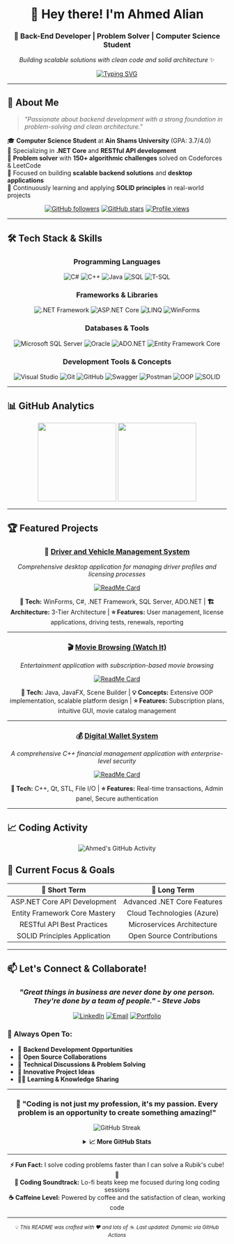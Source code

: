 # <div align="center">👋 Hey there! I'm Ahmed Alian</div>

<div align="center">
  
### 🚀 Back-End Developer | Problem Solver | Computer Science Student

*Building scalable solutions with clean code and solid architecture* ✨

[![Typing SVG](https://readme-typing-svg.herokuapp.com?font=Fira+Code&size=22&duration=3000&pause=1000&color=00D9FF&center=true&vCenter=true&width=600&lines=Backend+Developer+%7C+.NET+Core+Specialist;Building+RESTful+APIs;150%2B+Problems+Solved;Always+Learning%2C+Always+Growing)](https://git.io/typing-svg)

</div>

---

## 🌟 About Me

> *"Passionate about backend development with a strong foundation in problem-solving and clean architecture."*

🎓 **Computer Science Student** at **Ain Shams University** (GPA: 3.7/4.0)  
💼 Specializing in **.NET Core** and **RESTful API development**  
🧠 **Problem solver** with **150+ algorithmic challenges** solved on Codeforces & LeetCode  
🎯 Focused on building **scalable backend solutions** and **desktop applications**  
🌱 Continuously learning and applying **SOLID principles** in real-world projects

<div align="center">

[![GitHub followers](https://img.shields.io/github/followers/ahmedalian7?style=social)](https://github.com/ahmedalian7)
[![GitHub stars](https://img.shields.io/github/stars/ahmedalian7?style=social)](https://github.com/ahmedalian7)
[![Profile views](https://komarev.com/ghpvc/?username=ahmedalian7&color=blueviolet&style=flat-square&label=Profile+Views)](https://github.com/ahmedalian7)

</div>

---

## 🛠️ Tech Stack & Skills

<div align="center">

### **Programming Languages**
![C#](https://img.shields.io/badge/C%23-239120?style=for-the-badge&logo=c-sharp&logoColor=white)
![C++](https://img.shields.io/badge/C++-00599C?style=for-the-badge&logo=cplusplus&logoColor=white)
![Java](https://img.shields.io/badge/Java-007396?style=for-the-badge&logo=java&logoColor=white)
![SQL](https://img.shields.io/badge/SQL-4479A1?style=for-the-badge&logo=sql&logoColor=white)
![T-SQL](https://img.shields.io/badge/T--SQL-4479A1?style=for-the-badge&logo=microsoft-sql-server&logoColor=white)

### **Frameworks & Libraries**
![.NET Framework](https://img.shields.io/badge/.NET%20Framework-512BD4?style=for-the-badge&logo=dotnet&logoColor=white)
![ASP.NET Core](https://img.shields.io/badge/ASP.NET%20Core-512BD4?style=for-the-badge&logo=dotnet&logoColor=white)
![LINQ](https://img.shields.io/badge/LINQ-512BD4?style=for-the-badge&logo=dotnet&logoColor=white)
![WinForms](https://img.shields.io/badge/WinForms-512BD4?style=for-the-badge&logo=dotnet&logoColor=white)

### **Databases & Tools**
![Microsoft SQL Server](https://img.shields.io/badge/SQL%20Server-CC2927?style=for-the-badge&logo=microsoft-sql-server&logoColor=white)
![Oracle](https://img.shields.io/badge/Oracle-F80000?style=for-the-badge&logo=oracle&logoColor=white)
![ADO.NET](https://img.shields.io/badge/ADO.NET-512BD4?style=for-the-badge&logo=dotnet&logoColor=white)
![Entity Framework Core](https://img.shields.io/badge/EF%20Core-512BD4?style=for-the-badge&logo=dotnet&logoColor=white)

### **Development Tools & Concepts**
![Visual Studio](https://img.shields.io/badge/Visual%20Studio-5C2D91?style=for-the-badge&logo=visual-studio&logoColor=white)
![Git](https://img.shields.io/badge/Git-F05032?style=for-the-badge&logo=git&logoColor=white)
![GitHub](https://img.shields.io/badge/GitHub-181717?style=for-the-badge&logo=github&logoColor=white)
![Swagger](https://img.shields.io/badge/Swagger-85EA2D?style=for-the-badge&logo=swagger&logoColor=black)
![Postman](https://img.shields.io/badge/Postman-FF6C37?style=for-the-badge&logo=postman&logoColor=white)
![OOP](https://img.shields.io/badge/OOP-FF6B6B?style=for-the-badge&logoColor=white)
![SOLID](https://img.shields.io/badge/SOLID-4ECDC4?style=for-the-badge&logoColor=white)

</div>

---

## 📊 GitHub Analytics

<div align="center">
  
<img height="180em" src="https://github-readme-stats.vercel.app/api?username=ahmedalian7&show_icons=true&theme=radical&include_all_commits=true&count_private=true"/>
<img height="180em" src="https://github-readme-stats.vercel.app/api/top-langs/?username=ahmedalian7&layout=compact&langs_count=8&theme=radical"/>

</div>

---

## 🏆 Featured Projects

<div align="center">

### 🚗 [Driver and Vehicle Management System](https://github.com/AhmedAlian7/DVLD-Project)
*Comprehensive desktop application for managing driver profiles and licensing processes*

[![ReadMe Card](https://github-readme-stats.vercel.app/api/pin/?username=ahmedalian7&repo=DVLD-Project&theme=radical)](https://github.com/ahmedalian7/DVLD-Project)

**🔧 Tech:** WinForms, C#, .NET Framework, SQL Server, ADO.NET  | **🏗️ Architecture:** 3-Tier Architecture   | **⭐ Features:** User management, license applications, driving tests, renewals, reporting

---

### 🎬 [Movie Browsing (Watch It)](https://github.com/AhmedAlian7/Watch_It)
*Entertainment application with subscription-based movie browsing*

[![ReadMe Card](https://github-readme-stats.vercel.app/api/pin/?username=ahmedalian7&repo=Watch_It&theme=radical)](https://github.com/ahmedalian7/Watch_It)

**🔧 Tech:** Java, JavaFX, Scene Builder | **💡 Concepts:** Extensive OOP implementation, scalable platform design  | **⭐ Features:** Subscription plans, intuitive GUI, movie catalog management

---

### 💰 [Digital Wallet System](https://github.com/AhmedAlian7/DigitalWalletSystemV02)
*A comprehensive C++ financial management application with enterprise-level security*

[![ReadMe Card](https://github-readme-stats.vercel.app/api/pin/?username=ahmedalian7&repo=DigitalWalletSystemV02&theme=radical)](https://github.com/ahmedalian7/DigitalWalletSystemV02)

**🔧 Tech:** C++, Qt, STL, File I/O | **⭐ Features:** Real-time transactions, Admin panel, Secure authentication

</div>

---

## 📈 Coding Activity

<!--START_SECTION:activity-->
<!--END_SECTION:activity-->

<div align="center">

![Ahmed's GitHub Activity](https://github-readme-activity-graph.vercel.app/graph?username=ahmedalian7&theme=react-dark&hide_border=true&area=true)

</div>

## 🎯 Current Focus & Goals

<div align="center">

| 🎯 **Short Term** | 🚀 **Long Term** |
|:---:|:---:|
| ASP.NET Core API Development | Advanced .NET Core Features |
| Entity Framework Core Mastery | Cloud Technologies (Azure) |
| RESTful API Best Practices | Microservices Architecture |
| SOLID Principles Application | Open Source Contributions |

</div>

---

## 📫 Let's Connect & Collaborate!

<div align="center">

### *"Great things in business are never done by one person. They're done by a team of people." - Steve Jobs*

[![LinkedIn](https://img.shields.io/badge/LinkedIn-0077B5?style=for-the-badge&logo=linkedin&logoColor=white)](https://www.linkedin.com/in/ahmedalian7)
[![Email](https://img.shields.io/badge/Email-D14836?style=for-the-badge&logo=gmail&logoColor=white)](mailto:ahmedalian.dev@gmail.com)
[![Portfolio](https://img.shields.io/badge/Portfolio-000000?style=for-the-badge&logo=vercel&logoColor=white)](https://ahmedalian-portfolio.vercel.app/)

</div>

### 🤝 **Always Open To:**
- 💼 **Backend Development Opportunities**
- 🚀 **Open Source Collaborations**  
- 🧠 **Technical Discussions & Problem Solving**
- 🌟 **Innovative Project Ideas**
- 👨‍🏫 **Learning & Knowledge Sharing**

---

<div align="center">

### 🌟 **"Coding is not just my profession, it's my passion. Every problem is an opportunity to create something amazing!"** 

![GitHub Streak](https://github-readme-streak-stats.herokuapp.com/?user=ahmedalian7&theme=react&hide_border=true)

<details>
<summary><b>📈 More GitHub Stats</b></summary>

![GitHub Contribution Graph](https://ghchart.rshah.org/409ba5/ahmedalian7)

![Trophy](https://github-profile-trophy.vercel.app/?username=ahmedalian7&theme=darkhub&no-frame=true&row=1&column=6)

</details>

---

**⚡ Fun Fact:** I solve coding problems faster than I can solve a Rubik's cube! 🎲  
**🎵 Coding Soundtrack:** Lo-fi beats keep me focused during long coding sessions  
**☕ Caffeine Level:** Powered by coffee and the satisfaction of clean, working code  

---

<sub>💡 <i>This README was crafted with ❤️ and lots of ☕. Last updated: Dynamic via GitHub Actions</i></sub>
</div>
